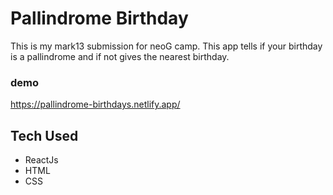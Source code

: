 # Pallindrome Birthday

This is my mark13 submission for neoG camp. This app tells if your birthday is a pallindrome and if not gives the nearest birthday.

### demo

https://pallindrome-birthdays.netlify.app/

## Tech Used

* ReactJs
* HTML
* CSS
